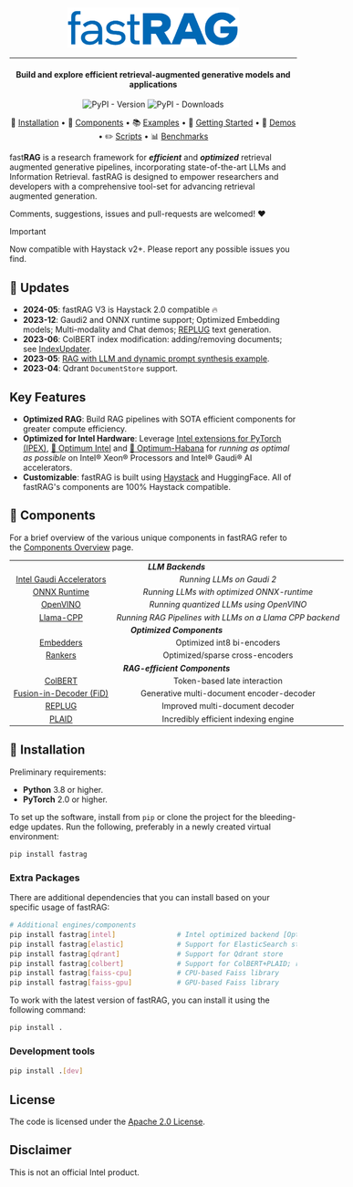 <div align="center">
    <img src="assets/fastrag_header.png" width="300"/>

---

<h4 align="center">
    <p>Build and explore efficient retrieval-augmented generative models and applications</p>
</h4>

![PyPI - Version](https://img.shields.io/pypi/v/fastrag)
![PyPI - Downloads](https://img.shields.io/pypi/dm/fastrag)

:round_pushpin: <a href="#round_pushpin-installation">Installation</a> • :rocket: <a href="components.md">Components</a> • :books: <a href="examples.md">Examples</a> • :red_car: <a href="getting_started.md">Getting Started</a> • :pill: <a href="Demo.md">Demos</a> • :pencil2: <a href="scripts/README.md">Scripts</a> • :bar_chart: <a href="benchmarks/README.md">Benchmarks</a>

</div>

fast**RAG** is a research framework for ***efficient*** and ***optimized*** retrieval augmented generative pipelines,
incorporating state-of-the-art LLMs and Information Retrieval. fastRAG is designed to empower researchers and developers
with a comprehensive tool-set for advancing retrieval augmented generation.

Comments, suggestions, issues and pull-requests are welcomed! :heart:

> [!IMPORTANT]
> Now compatible with Haystack v2+. Please report any possible issues you find.

## :mega: Updates

- **2024-05**: fastRAG V3 is Haystack 2.0 compatible :fire:
- **2023-12**: Gaudi2 and ONNX runtime support; Optimized Embedding models; Multi-modality and Chat demos; [REPLUG](https://arxiv.org/abs/2301.12652) text generation.
- **2023-06**: ColBERT index modification: adding/removing documents; see [IndexUpdater](libs/colbert/colbert/index_updater.py).
- **2023-05**: [RAG with LLM and dynamic prompt synthesis example](examples/rag-prompt-hf.ipynb).
- **2023-04**: Qdrant `DocumentStore` support.

## Key Features

- **Optimized RAG**: Build RAG pipelines with SOTA efficient components for greater compute efficiency.
- **Optimized for Intel Hardware**: Leverage [Intel extensions for PyTorch (IPEX)](https://github.com/intel/intel-extension-for-pytorch), [🤗 Optimum Intel](https://github.com/huggingface/optimum-intel) and [🤗 Optimum-Habana](https://github.com/huggingface/optimum-habana) for *running as optimal as possible* on Intel® Xeon® Processors and Intel® Gaudi® AI accelerators.
- **Customizable**: fastRAG is built using [Haystack](https://github.com/deepset-ai/haystack) and HuggingFace. All of fastRAG's components are 100% Haystack compatible.

## :rocket: Components

For a brief overview of the various unique components in fastRAG refer to the [Components Overview](components.md) page.

<div class="tg-wrap" align="center">
<table style="undefined;table-layout: fixed; width: 600px; text-align: center;">
<colgroup>
<!-- <col style="width: 229px"> -->
<!-- <col style="width: 238px"> -->
</colgroup>
<tbody>
  <tr>
    <td colspan="2"><strong><em>LLM Backends</em></td>
  </tr>
  <tr>
    <td><a href="components.md#fastrag-running-llms-with-habana-gaudi-(dl1)-and-gaudi-2">Intel Gaudi Accelerators</a></td>
    <td><em>Running LLMs on Gaudi 2</td>
  </tr>
  <tr>
    <td><a href="components.md#fastrag-running-llms-with-onnx-runtime">ONNX Runtime</a></td>
    <td><em>Running LLMs with optimized ONNX-runtime</td>
  </tr>
  <tr>
    <td><a href="components.md#fastrag-running-quantized-llms-using-openvino">OpenVINO</a></td>
    <td><em>Running quantized LLMs using OpenVINO</td>
  </tr>
  <tr>
    <td><a href="components.md#fastrag-running-rag-pipelines-with-llms-on-a-llama-cpp-backend">Llama-CPP</a></td>
    <td><em>Running RAG Pipelines with LLMs on a Llama CPP backend</td>
  </tr>
  <tr>
    <td colspan="2"><strong><em>Optimized Components</em></td>
  </tr>
  <tr>
    <td><a href="scripts/optimizations/embedders/README.md">Embedders</a></td>
    <td>Optimized int8 bi-encoders</td>
  </tr>
  <tr>
    <td><a href="scripts/optimizations/reranker_quantization/quantization.md">Rankers</a></td>
    <td>Optimized/sparse cross-encoders</td>
  </tr>
  <tr>
    <td colspan="2"><strong><em>RAG-efficient Components</em></td>
  </tr>
  <tr>
    <td><a href="components.md#ColBERT-v2-with-PLAID-Engine">ColBERT</a></td>
    <td>Token-based late interaction</td>
  </tr>
  <tr>
    <td><a href="components.md#Fusion-In-Decoder">Fusion-in-Decoder (FiD)</a></td>
    <td>Generative multi-document encoder-decoder</td>
  </tr>
  <tr>
    <td><a href="components.md#REPLUG">REPLUG</a></td>
    <td>Improved multi-document decoder</td>
  </tr>
  <tr>
    <td><a href="components.md#ColBERT-v2-with-PLAID-Engine">PLAID</a></td>
    <td>Incredibly efficient indexing engine</td>
  </tr>
</tbody>
</table></div>

## :round_pushpin: Installation

Preliminary requirements:

- **Python** 3.8 or higher.
- **PyTorch** 2.0 or higher.

To set up the software, install from `pip` or clone the project for the bleeding-edge updates. Run the following, preferably in a newly created virtual environment:

```bash
pip install fastrag
```

### Extra Packages

There are additional dependencies that you can install based on your specific usage of fastRAG:

```bash
# Additional engines/components
pip install fastrag[intel]               # Intel optimized backend [Optimum-intel, IPEX]
pip install fastrag[elastic]             # Support for ElasticSearch store
pip install fastrag[qdrant]              # Support for Qdrant store
pip install fastrag[colbert]             # Support for ColBERT+PLAID; requires FAISS
pip install fastrag[faiss-cpu]           # CPU-based Faiss library
pip install fastrag[faiss-gpu]           # GPU-based Faiss library
```

To work with the latest version of fastRAG, you can install it using the following command:

```bash
pip install .
```

### Development tools

```bash
pip install .[dev]
```

## License

The code is licensed under the [Apache 2.0 License](LICENSE).

## Disclaimer

This is not an official Intel product.
